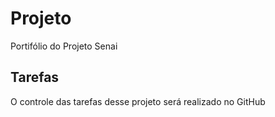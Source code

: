 # Projeto
Portifólio do Projeto Senai

## Tarefas

O controle das tarefas desse projeto será realizado no GitHub
